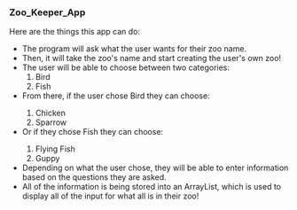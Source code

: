 <h3>Zoo_Keeper_App</h3>
<p>Here are the things this app can do: </p>
<ul>
  <li>The program will ask what the user wants for their zoo name.</li>
  <li>Then, it will take the zoo's name and start creating the user's own zoo!</li>
  <li>The user will be able to choose between two categories:
    <ol>
      <li>Bird</li>
      <li>Fish</li>
    </ol>
  <li>From there, if the user chose Bird they can choose: </li>
    <ol> 
      <li>Chicken</li>
      <li>Sparrow</li>
    </ol>
  <li>Or if they chose Fish they can choose: </li>
    <ol>
      <li>Flying Fish</li>
      <li>Guppy</li>
    </ol>
  <li>Depending on what the user chose, they will be able to enter information based on the questions they are asked.</li>
  <li>All of the information is being stored into an ArrayList, which is used to display all of the input for what all is in their zoo!</li>
